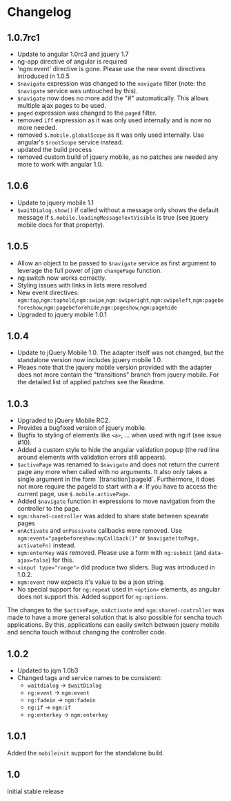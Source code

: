 Changelog
=====================

1.0.7rc1
-------------
- Update to angular 1.0rc3 and jquery 1.7
- ng-app directive of angular is required
- 'ngm:event' directive is gone. Please use the new event directives introduced in 1.0.5
- `$navigate` expression was changed to the `navigate` filter (note: the `$navigate` service was untouched by this).
- `$navigate` now does no more add the "#" automatically. This allows multiple ajax pages to be used.
- `paged` expression was changed to the `paged` filter.
- removed `iff` expression as it was only used internally and is now no more needed.
- removed `$.mobile.globalScope` as it was only used internally. Use angular's `$rootScope` service instead.
- updated the build process
- removed custom build of jquery mobile, as no patches are needed any more to work
  with angular 1.0.


1.0.6
-------------
- Update to jquery mobile 1.1
- `$waitDialog.show()` if called without a message only shows the default message
  if `$.mobile.loadingMessageTextVisible` is true (see jquery mobile docs for that property).

1.0.5
------------
- Allow an object to be passed to `$navigate` service as first argument to leverage the full power
  of jqm `changePage` function.
- ng:switch now works correctly.
- Styling issues with links in lists were resolved
- New event directives: `ngm:tap`,`ngm:taphold`,`ngm:swipe`,`ngm:swiperight`,`ngm:swipeleft`,`ngm:pagebeforeshow`,`ngm:pagebeforehide`,`ngm:pageshow`,`ngm:pagehide`
- Upgraded to jquery mobile 1.0.1


1.0.4
------------
- Update to jQuery Mobile 1.0. The adapter itself was not changed,
  but the standalone version now includes jquery mobile 1.0.
- Pleaes note that the jquery mobile version provided with the adapter does
  not more contain the "transitions" branch from jquery mobile. For the detailed
  list of applied patches see the Readme.


1.0.3
-------------
- Upgraded to jQuery Mobile RC2.
- Provides a bugfixed version of jquery mobile.
- Bugfix to styling of elements like `<a>`, ... when used with ng:if (see issue #10).
- Added a custom style to hide the angular validation popup (the red line around
  elements with validation errors still appears).
- `$activePage` was renamed to `$navigate` and does not return the current page any more when
  called with no arguments. It also only takes a single argument in the form ´[transition]:pageId´.
  Furthermore, it does not more require the pageId to start with a `#`.
  If you have to access the current page, use `$.mobile.activePage`.
- Added `$navigate` function in expressions to move navigation from the controller to the page.
- `ngm:shared-controller` was added to share state between spearate pages
- `onActivate` and `onPassivate` callbacks were removed. Use
  `ngm:event="pagebeforeshow:myCallback()"` or `$navigate(toPage, activateFn)` instead.
- `ngm:enterKey` was removed. Please use a form with `ng:submit` (and `data-ajax=false`) for this.
- `<input type="range">` did produce two sliders. Bug was introduced in 1.0.2.
- `ngm:event` now expects it's value to be a json string.
- No special support for `ng:repeat` used in `<option>` elements, as angular does not support this.
  Added support for `ng:options`.

The changes to the `$activePage`, `onActivate` and `ngm:shared-controller` was made to have a more general
solution that is also possible for sencha touch applications. By this, applications can easily switch between
jquery mobile and sencha touch without changing the controller code.


1.0.2
-------------
- Updated to jqm 1.0b3
- Changed tags and service names to be consistent:
  - `waitdialog` -> `$waitDialog`
  - `ng:event` -> `ngm:event`
  - `ng:fadein` -> `ngm:fadein`
  - `ng:if` -> `ngm:if`
  - `ng:enterkey` -> `ngm:enterkey`


1.0.1
-------------
Added the `mobileinit` support for the standalone build.


1.0
-------------
Initial stable release